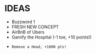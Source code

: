 # IDEAS

- Buzzword 1
- FRESH NEW CONCEPT
- AirBnB of Ubers
- Gamify the Hospital (-1 toe, +10 points!)
-     Remove a Head, +1000 pts!
